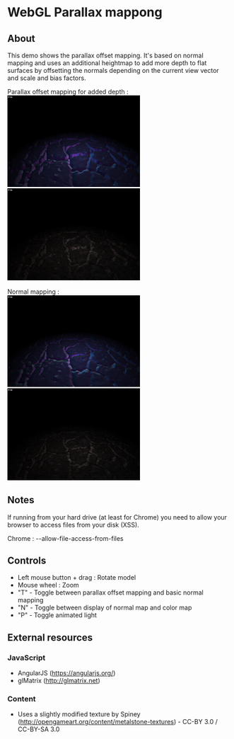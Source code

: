 # WebGL Parallax mappong
## About
This demo shows the parallax offset mapping. It's based on normal mapping and uses an additional heightmap to add more depth to flat surfaces by offsetting the normals depending on the current view vector and scale and bias factors.

Parallax offset mapping for added depth :<br>
<a href="./screenshots/01.png"><img src="./screenshots/01.png" width="300px"></a> <a href="./screenshots/02.png"><img src="./screenshots/02.png" width="300px"></a>

Normal mapping :<br>
<a href="./screenshots/03.png"><img src="./screenshots/03.png" width="300px"></a> <a href="./screenshots/04.png"><img src="./screenshots/04.png" width="300px"></a>

## Notes
If running from your hard drive (at least for Chrome) you need to allow your browser to access files from your disk (XSS).

Chrome : --allow-file-access-from-files

## Controls
- Left mouse button + drag : Rotate model
- Mouse wheel : Zoom
- "T" - Toggle between parallax offset mapping and basic normal mapping
- "N" - Toggle between display of normal map and color map
- "P" - Toggle animated light

## External resources
### JavaScript
- AngularJS (https://angularjs.org/)
- glMatrix (http://glmatrix.net)

### Content
- Uses a slightly modified texture by Spiney (http://opengameart.org/content/metalstone-textures) - CC-BY 3.0 / CC-BY-SA 3.0
